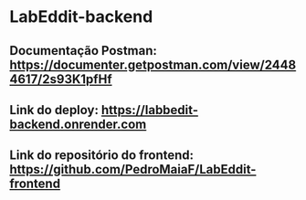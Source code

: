 # LabEddit-backend

## Documentação Postman: https://documenter.getpostman.com/view/24484617/2s93K1pfHf

## Link do deploy: https://labbedit-backend.onrender.com

## Link do repositório do frontend: https://github.com/PedroMaiaF/LabEddit-frontend
